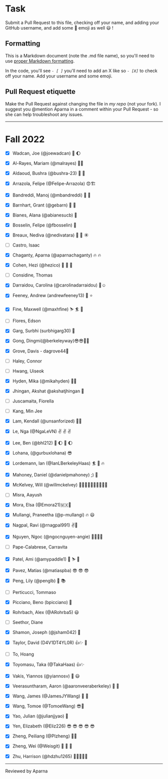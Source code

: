 # Task
Submit a Pull Request to this file, checking off your name, and adding your GitHub username, and add some :rocket: emoji as well :smiley: ! 

## Formatting
This is a Markdown document (note the .md file name), so you'll need to use [proper Markdown formatting](https://help.github.com/articles/basic-writing-and-formatting-syntax/#task-lists). 

In the code, you'll see *`- [ ]`* you'll need to add an X like so *`- [X]`* to check off your name. Add your username and some emoji.

## Pull Request etiquette
Make the Pull Request against changing the file in _my repo_ (not your fork). I suggest you @mention Aparna in a comment within your Pull Request - so she can help troubleshoot any issues.  

------------

# Fall 2022

- [X] Wadcan, Joe (@joewadcan) 🚀 🌔

- [X] Al-Rayes, Mariam (@malrayes) 🍕🍕

- [X] Aldaoud, Bushra (@bushra-23) 🚀 🚀 

- [X] Arrazola, Felipe (@Felipe-Arrazola) 😍🏗️

- [X] Bandreddi, Manoj (@mbandreddi) 🐻 🥭

- [x] Barnhart, Grant (@gebarn) 🤌 🗿 

- [X] Bianes, Alana (@abianesucb) 👻

- [X] Bosselin, Felipe (@fbosselin) :pineapple:

- [X] Breaux, Nediva (@nedivatara) :seedling: :rainbow: :sunny: 

- [ ] Castro, Isaac

- [x] Chaganty, Aparna (@aparnachaganty) :fire: :fire:

- [X] Cohen, Hezi (@hezico) 🦄 🦄 🦄

- [ ] Considine, Thomas

- [X] Darraidou, Carolina (@carolinadarraidou) :blossom::relaxed:

- [X] Feeney, Andrew (andrewfeeney13) :turkey: :star:

- [X] Fine, Maxwell (@maxhfine) :skier: :surfer: :beer:

- [ ] Flores, Edson

- [x] Garg, Surbhi (surbhigarg30) :rocket:

- [X] Gong, Dingmi(@berkeleyway)😎😎🚀🚀 

- [X] Grove, Davis - dagrove44🚀

- [ ] Haley, Connor

- [ ] Hwang, Uiseok

- [X] Hyden, Mika (@mikahyden) 🙌🙌

- [X] Jhingan, Akshat @akshatjhingan 🚀

- [ ] Juscamaita, Fiorella

- [ ] Kang, Min Jee

- [X] Lam, Kendall (@unsanforized) 💩🤟

- [x] Le, Nga (@NgaLeVN) :v: :v: :v:

- [X] Lee, Ben (@bhl212) 🚀 🌔 🚀 🌔

- [X] Lohana, (@gurbuxlohana) 😎 

- [X] Lordemann, Ian (@IanLBerkeleyHaas) :surfer: :beer: :fire:

- [X] Mahoney, Daniel (@danielpmahoney) ;) 🚀

- [X] McKelvey, Will (@willmckelvey) 🙆🏼‍♂️🙌🙋🏼‍♂️🙆🏼‍♂️

- [ ] Misra, Aayush

- [X] Mora, Elsa (@Emora21)🇲🇽🥳

- [X] Mullangi, Praneetha (@p-mullangi) :fire: :smiley:

- [X] Nagpal, Ravi (@rnagpal991) ✌️🚗

- [X] Nguyen, Ngoc (@ngocnguyen-angie) 🥺😺🖖💡

- [ ] Pape-Calabrese, Carravita

- [X] Patel, Ami (@amypaddle1) 🚁 ⛷️ 🎿 

- [X] Pavez, Matias (@matiaspba) 😎 😎 😎 

- [X] Peng, Lily (@penglb) :partying_face: :books:

- [ ] Perticucci, Tommaso

- [X] Picciano, Beno (bpicciano) 🚢

- [x] Rohrbach, Alex (@ARohrba5) :smiley: 

- [ ] Seethor, Diane

- [x] Shamon, Joseph (@jsham042) :rocket:

- [X] Taylor, David (D4V1DT4YL0R) :+1::sparkles: :rocket:

- [ ] To, Hoang

- [X] Toyomasu, Taka (@TakaHaas) :+1::sparkles:

- [X] Vakis, Yiannos (@yiannosv) :rocket: :smiley:

- [X] Veerasuntharam, Aaron (@aaronveeraberkeley) 🚀 🚀

- [x] Wang, James (@JamesJYWang) :cowboy_hat_face: :rocket:

- [X] Wang, Tomoe (@TomoeWang) 😎🚀 

- [X] Yao, Julian (@julianjjyao) :rocket:

- [X] Yen, Elizabeth (@Eliz226) 😎 😎 😎 😎 😎 

- [X] Zheng, Peiliang (@Plzheng) 🚀🚀

- [X] Zheng, Wei (@Weisgit) 💙 👻 💃

- [X] Zhu, Harrison (@hdzhu1265) 🚀🚀🚀🚀🚀


-----------------

Reviewed by Aparna 

